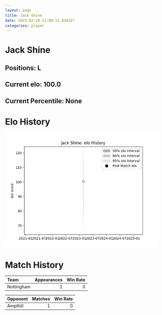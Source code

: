 ```yaml
---  
layout: page  
title: Jack Shine  
date: 2023-02-28 11:09:13.034327  
categories: player  
---
```

# Jack Shine

## Positions: L

## Current elo: 100.0

## Current Percentile: None

# Elo History


![elo history](history_JackShine.png)
# Match History


| Team       |   Appearances |   Win Rate |
|:-----------|--------------:|-----------:|
| Nottingham |             1 |          0 |

| Opponent   |   Matches |   Win Rate |
|:-----------|----------:|-----------:|
| Ampthill   |         1 |          0 |